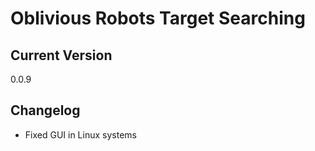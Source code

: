 # Oblivious Robots Target Searching

## Current Version

0.0.9

## Changelog

- Fixed GUI in Linux systems
